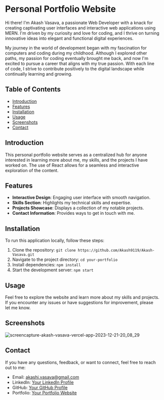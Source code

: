 # Personal Portfolio Website

Hi there! I'm Akash Vasava, a passionate Web Developer with a knack for creating captivating user interfaces and interactive web applications using MERN. I'm driven by my curiosity and love for coding, and I thrive on turning innovative ideas into elegant and functional digital experiences.

My journey in the world of development began with my fascination for computers and coding during my childhood. Although I explored other paths, my passion for coding eventually brought me back, and now I'm excited to pursue a career that aligns with my true passion. With each line of code, I strive to contribute positively to the digital landscape while continually learning and growing.

## Table of Contents
- [Introduction](#introduction)
- [Features](#features)
- [Installation](#installation)
- [Usage](#usage)
- [Screenshots](#screenshots)
- [Contact](#contact)

## Introduction

This personal portfolio website serves as a centralized hub for anyone interested in learning more about me, my skills, and the projects I have worked on. The use of React allows for a seamless and interactive exploration of the content.

## Features

- **Interactive Design**: Engaging user interface with smooth navigation.
- **Skills Section**: Highlights my technical skills and expertise.
- **Projects Showcase**: Displays a collection of my notable projects.
- **Contact Information**: Provides ways to get in touch with me.

## Installation

To run this application locally, follow these steps:

1. Clone the repository: `git clone https://github.com/Akash9119/Akash-Vasava.git`
2. Navigate to the project directory: `cd your-portfolio`
3. Install dependencies: `npm install`
4. Start the development server: `npm start`

## Usage

Feel free to explore the website and learn more about my skills and projects.
If you encounter any issues or have suggestions for improvement, please let me know.

## Screenshots

![screencapture-akash-vasava-vercel-app-2023-12-21-20_08_29](https://github.com/Akash9119/Akash-Vasava/assets/68374089/ebfa6698-c15b-4af3-bccc-73a3ec610075)


## Contact

If you have any questions, feedback, or want to connect, feel free to reach out to me:

- Email: akashj.vasava@gmail.com
- LinkedIn: [Your LinkedIn Profile](https://www.linkedin.com/in/akash-vasava/)
- GitHub: [Your GitHub Profile](https://github.com/Akash9119)
- Portfolio: [Your Portfolio Website](https://akash-vasava.vercel.app/)
